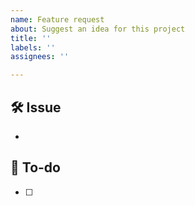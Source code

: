 ```yaml
---
name: Feature request
about: Suggest an idea for this project
title: ''
labels: ''
assignees: ''

---
```


## 🛠 Issue

<!-- 이슈에 대해 설명해주세요. -->
- 

## 📝 To-do

<!-- 해야 할 일을 적어주세요. -->

- [ ]
